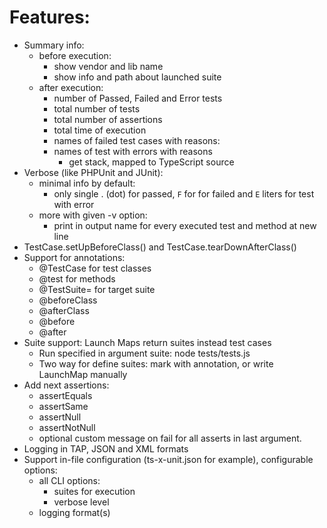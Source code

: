 # Features:  
- Summary info: 
    - before execution: 
        - show vendor and lib name 
        - show info and path about launched suite 
    - after execution: 
        - number of Passed, Failed and Error tests
        - total number of tests 
        - total number of assertions
        - total time of execution
        - names of failed test cases with reasons:
        - names of test with errors with reasons
            - get stack, mapped to TypeScript source
- Verbose (like PHPUnit and JUnit): 
    - minimal info by default: 
        - only single . (dot) for passed, `F` for for failed and `E` liters for test with error  
    - more with given -v option:
        - print in output name for every executed test and method at new line
- TestCase.setUpBeforeClass() and TestCase.tearDownAfterClass() 
- Support for annotations: 
    - @TestCase for test classes
    - @test for methods
    - @TestSuite=<name> for target suite
    - @beforeClass
    - @afterClass
    - @before
    - @after
- Suite support: Launch Maps return suites instead test cases
    - Run specified in argument suite: node tests/tests.js <suiteName>
    - Two way for define suites: mark with annotation, or write LaunchMap manually  
- Add next assertions:
    - assertEquals
    - assertSame
    - assertNull
    - assertNotNull
    - optional custom message on fail for all asserts in last argument. 
- Logging in TAP, JSON and XML formats
- Support in-file configuration (ts-x-unit.json for example), configurable options:
    - all CLI options: 
        - suites for execution 
        - verbose level
    - logging format(s)

